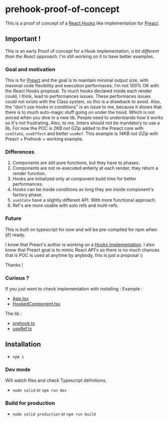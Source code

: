 # prehook-proof-of-concept
This is a proof of concept of a [React Hooks](https://reactjs.org/docs/hooks-reference.html) like implementation for [Preact](https://preactjs.com/).

## Important !
This is an early Proof of concept for a Hook implementation, *a bit different than the React approach*.
I'm still working on it to have better examples.

### Goal and motivation
This is for [Preact](https://preactjs.com/) and the goal is to maintain minimal output size, with maximal code flexibility and execution performaces.
I'm not 100% OK with the React Hooks proposal. To much hooks declared inside each render could, I think, lead to performances issues. These performaces issues could not exists with the Class system, so this is a drawback to avoid.
Also, the "don't use hooks in conditions" is an issue to me, because it shows that there is to much auto-magic stuff going on under the hood. Which is not aviced when you dive in a new lib. People need to understands how it works so it's not frustrating. Also, to me, linters should not be mandatory to use a lib.
For now the POC is *2KB not GZip* added to the Preact core with `useState`, `useEffect` and better `useRef`.
This example is *14KB not GZip* with Preact + Prehook + working example.

### Differences
1. Components are still pure functions, but they have to phases.
2. Components are not re-executed entierly at each render, they return a render function.
3. Hooks are initialized only at component build time for better performances.
4. Hooks can be inside conditions as long they are inside component's factory phase.
5. `useState` have a slightly different API. With more functional approach.
6. Ref's are more usable with solo refs and multi-refs.

### Future
This is built on typescript for now and will be pre-compiled for npm when (if) ready.

I know that Preact's author is working on a [Hooks implementation](https://twitter.com/_developit/status/1057426596779450368).
I also know that Preact goal is to mimic React API's so there is no much chances that is POC is used at anytime by anybody, this is just a proposal :)

Thanks !

### Curious ?

If you just want to check implementation with installing :
Example :
- [App.tsx](https://github.com/solid-js/prehook-proof-of-concept/blob/master/src/App.tsx)
- [HookedComponent.tsx](https://github.com/solid-js/prehook-proof-of-concept/blob/master/src/HookedComponent.tsx)

The lib :
- [prehook.ts](https://github.com/solid-js/prehook-proof-of-concept/blob/master/lib/prehook/prehook.ts)
- [useRef.ts](https://github.com/solid-js/prehook-proof-of-concept/blob/master/lib/prehook/useRef.ts)



## Installation

- `npm i`

### Dev mode
Will watch files and check Typescript definitions.
- `node solid` or `npm run dev`

### Build for production
- `node solid production` or `npm run build`
